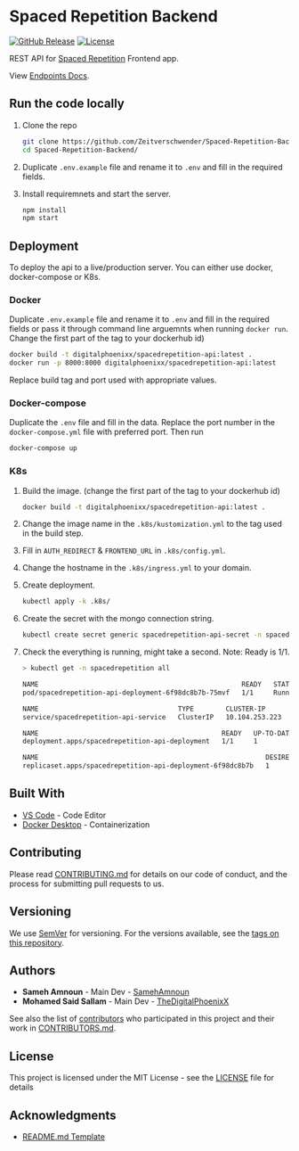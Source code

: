 # Spaced Repetition Backend

[![GitHub Release][github_release_badge]][github_release_link]
[![License][license-image]][license-url]

REST API for [Spaced Repetition](https://github.com/Zeitverschwender/Spaced-Repetition) Frontend app.

View [Endpoints Docs](./docs/endpoints.md).

## Run the code locally

1) Clone the repo

    ```sh
    git clone https://github.com/Zeitverschwender/Spaced-Repetition-Backend
    cd Spaced-Repetition-Backend/
    ```

1) Duplicate ``.env.example`` file and rename it to ``.env`` and fill in the required fields.

1) Install requiremnets and start the server.

    ```sh
    npm install
    npm start
    ```

## Deployment

To deploy the api to a live/production server. You can either use docker, docker-compose or K8s.

### Docker

Duplicate ``.env.example`` file and rename it to ``.env`` and fill in the required fields or pass it through command line arguemnts when running ``docker run``. Change the first part of the tag to your dockerhub id)

```sh
docker build -t digitalphoenixx/spacedrepetition-api:latest .
docker run -p 8000:8000 digitalphoenixx/spacedrepetition-api:latest
```

Replace build tag and port used with appropriate values.

### Docker-compose

Duplicate the ``.env`` file and fill in the data. Replace the port number in the ``docker-compose.yml`` file with preferred port. Then run

```sh
docker-compose up
```

### K8s

1) Build the image. (change the first part of the tag to your dockerhub id)

    ```sh
    docker build -t digitalphoenixx/spacedrepetition-api:latest .
    ```

1) Change the image name in the ``.k8s/kustomization.yml`` to the tag used in the build step.

1) Fill in ``AUTH_REDIRECT`` & ``FRONTEND_URL`` in ``.k8s/config.yml``.

1) Change the hostname in the ``.k8s/ingress.yml`` to your domain.

1) Create deployment.

    ```sh
    kubectl apply -k .k8s/
    ```

1) Create the secret with the mongo connection string.

    ```sh
    kubectl create secret generic spacedrepetition-api-secret -n spacedrepetition --from-literal=DB_CONNECTION="VALUE_HERE" --from-literal=GOOGLE_CLIENT_ID="VALUE_HERE" --from-literal=GOOGLE_CLIENT_SECRET="VALUE_HERE" --from-literal=SESSION_SECRET="VALUE_HERE"
    ```

1) Check the everything is running, might take a second. Note: Ready is 1/1.

    ``` sh
    > kubectl get -n spacedrepetition all

    NAME                                                   READY   STATUS    RESTARTS   AGE
    pod/spacedrepetition-api-deployment-6f98dc8b7b-75mvf   1/1     Running   0          19m

    NAME                                   TYPE        CLUSTER-IP       EXTERNAL-IP   PORT(S)    AGE
    service/spacedrepetition-api-service   ClusterIP   10.104.253.223   <none>        8000/TCP   19m

    NAME                                              READY   UP-TO-DATE   AVAILABLE   AGE
    deployment.apps/spacedrepetition-api-deployment   1/1     1            1           19m

    NAME                                                         DESIRED   CURRENT   READY   AGE
    replicaset.apps/spacedrepetition-api-deployment-6f98dc8b7b   1         1         1       19m
    ```

## Built With

* [VS Code](https://code.visualstudio.com/) - Code Editor
* [Docker Desktop](https://www.docker.com/products/docker-desktop) - Containerization

## Contributing

Please read [CONTRIBUTING.md](CONTRIBUTING.md) for details on our code of conduct, and the process for submitting pull requests to us.

## Versioning

We use [SemVer](http://semver.org/) for versioning. For the versions available, see the [tags on this repository][github-tags].

## Authors

* **Sameh Amnoun** - Main Dev - [SamehAmnoun](https://github.com/SamehAmnoun)
* **Mohamed Said Sallam** - Main Dev - [TheDigitalPhoenixX](https://github.com/TheDigitalPhoenixX)

See also the list of [contributors][github-contributors] who participated in this project and their work in [CONTRIBUTORS.md](CONTRIBUTORS.md).

## License

This project is licensed under the MIT License - see the [LICENSE](LICENSE) file for details

## Acknowledgments

* [README.md Template](https://gist.github.com/PurpleBooth/109311bb0361f32d87a2)

[license-image]: https://img.shields.io/badge/License-MIT-brightgreen.svg
[license-url]: https://opensource.org/licenses/MIT

[github_release_badge]: https://img.shields.io/github/v/release/Zeitverschwender/Spaced-Repetition-Backend.svg?style=flat&include_prereleases
[github_release_link]: https://github.com/Zeitverschwender/Spaced-Repetition-Backend/releases

[github-contributors]: https://github.com/Zeitverschwender/Spaced-Repetition-Backend/contributors
[github-tags]: https://github.com/Zeitverschwender/Spaced-Repetition-Backend/tags
